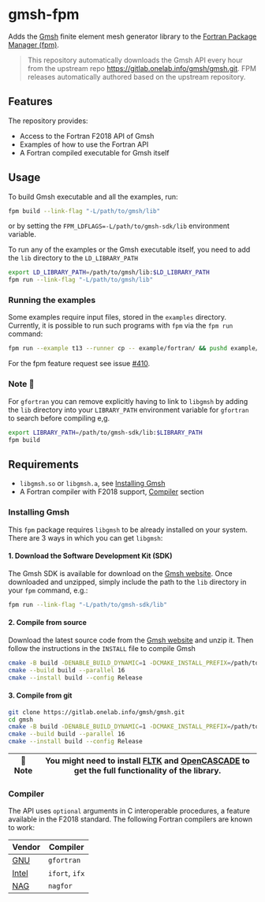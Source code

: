 # gmsh-fpm

Adds the [Gmsh](https://gmsh.info/) finite element mesh generator library to the
[Fortran Package Manager (fpm)](https://fpm.fortran-lang.org/en/index.html).

> This repository automatically downloads the Gmsh API every hour from the upstream repo
> <https://gitlab.onelab.info/gmsh/gmsh.git>.
> FPM releases automatically authored based on the upstream repository.

## Features

The repository provides:

- Access to the Fortran F2018 API of Gmsh
- Examples of how to use the Fortran API
- A Fortran compiled executable for Gmsh itself

## Usage

To build Gmsh executable and all the examples, run:

```bash
fpm build --link-flag "-L/path/to/gmsh/lib"
```

or by setting the `FPM_LDFLAGS=-L/path/to/gmsh-sdk/lib` environment variable.

To run any of the examples or the Gmsh executable itself, you need to add the `lib`
directory to the `LD_LIBRARY_PATH`

```bash
export LD_LIBRARY_PATH=/path/to/gmsh/lib:$LD_LIBRARY_PATH
fpm run --link-flag "-L/path/to/gmsh/lib"
```

### Running the examples

Some examples require input files, stored in the `examples` directory.
Currently, it is possible to run such programs with `fpm` via the `fpm run` command:

```bash
fpm run --example t13 --runner cp -- example/fortran/ && pushd example/fortran/ && ./t13 && rm t13 && popd
```

For the fpm feature request see issue [#410](https://github.com/fortran-lang/fpm/issues/410).

### Note 📝️

For `gfortran` you can remove explicitly having to link to `libgmsh` by adding
the `lib` directory into your `LIBRARY_PATH` environment variable for `gfortran`
to search before compiling e,g.

```bash
export LIBRARY_PATH=/path/to/gmsh-sdk/lib:$LIBRARY_PATH
fpm build
```

## Requirements

- `libgmsh.so` or `libgmsh.a`, see [Installing Gmsh](#installing-gmsh)
- A Fortran compiler with F2018 support, [Compiler](#compiler) section

### Installing Gmsh

This `fpm` package requires `libgmsh` to be already installed on your system.
There are 3 ways in which you can get `libgmsh`:

#### 1. Download the Software Development Kit (SDK)

The Gmsh SDK is available for download on the [Gmsh website](https://gmsh.info/#Download).
Once downloaded and unzipped, simply include the path to the `lib` directory in
your `fpm` command, e.g.:

```bash
fpm run --link-flag "-L/path/to/gmsh-sdk/lib"
```

#### 2. Compile from source

Download the latest source code from the [Gmsh website](https://gmsh.info/#Download)
and unzip it. Then follow the instructions in the `INSTALL` file to compile Gmsh

```bash
cmake -B build -DENABLE_BUILD_DYNAMIC=1 -DCMAKE_INSTALL_PREFIX=/path/to/gmsh-inst
cmake --build build --parallel 16
cmake --install build --config Release
```

#### 3. Compile from git

```bash
git clone https://gitlab.onelab.info/gmsh/gmsh.git
cd gmsh
cmake -B build -DENABLE_BUILD_DYNAMIC=1 -DCMAKE_INSTALL_PREFIX=/path/to/gmsh-inst
cmake --build build --parallel 16
cmake --install build --config Release
```

| 📝️ Note | You might need to install [FLTK](https://github.com/fltk/fltk) and [OpenCASCADE](https://dev.opencascade.org/release) to get the full functionality of the library. |
| -------- | ------------------------------------------------------------------------------------------------------------------------------------------------------------------- |

### Compiler

The API uses `optional` arguments in C interoperable procedures, a feature available
in the F2018 standard. The following Fortran compilers are known to work:

| Vendor                                                                                        | Compiler       |
| --------------------------------------------------------------------------------------------- | -------------- |
| [GNU](https://gcc.gnu.org/wiki/GFortran)                                                      | `gfortran`     |
| [Intel](https://www.intel.com/content/www/us/en/developer/tools/oneapi/fortran-compiler.html) | `ifort`, `ifx` |
| [NAG](https://www.nag.com/)                                                                   | `nagfor`       |
